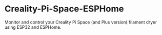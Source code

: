 # Creality-Pi-Space-ESPHome
Monitor and control your Creality Pi Space  (and Plus version) filament dryer using ESP32 and ESPHome.

